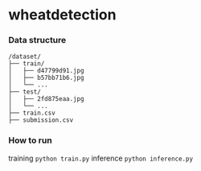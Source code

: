 # wheatdetection
### Data structure
```
/dataset/
├── train/
│   ├── d47799d91.jpg
│   ├── b57bb71b6.jpg
│   └── ...
├── test/
│   ├── 2fd875eaa.jpg
│   └── ...
├── train.csv
├── submission.csv
```
### How to run
training
`python train.py`
inference
`python inference.py`
